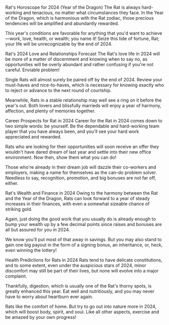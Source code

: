 Rat's Horoscope for 2024 (Year of the Dragon)
The Rat is always hard-working and tenacious, no matter what circumstances they face. In the Year of the Dragon, which is harmonious with the Rat zodiac, those precious tendencies will be amplified and abundantly rewarded.

This year's conditions are favorable for anything that you'd want to achieve—work, love, health, or wealth; you name it! Seize this tide of fortune, Rat; your life will be unrecognizable by the end of 2024.

Rat's 2024 Love and Relationships Forecast
The Rat's love life in 2024 will be more of a matter of discernment and knowing when to say no, as opportunities will be overly abundant and rather confusing if you're not careful. Enviable problem!

Single Rats will almost surely be paired off by the end of 2024. Review your must-haves and nice-to-haves, which is necessary for knowing exactly who to reject or advance to the next round of courtship.

Meanwhile, Rats in a stable relationship may well see a ring on it before the year's out. Both lovers and blissfully marrieds will enjoy a year of harmony, affection, and plenty of memories together.

Career Prospects for Rat in 2024
Career for the Rat in 2024 comes down to two simple words: be yourself. Be the dependable and hard-working team player that you have always been, and you'll see your hard work appreciated and rewarded.

Rats who are looking for their opportunities will soon receive an offer they wouldn't have dared dream of last year and settle into their new office environment. Now then, show them what you can do!

Those who're already in their dream job will dazzle their co-workers and employers, making a name for themselves as the can-do problem solver. Needless to say, recognition, promotion, and big bonuses are not far off, either.

Rat's Wealth and Finance in 2024
Owing to the harmony between the Rat and the Year of the Dragon, Rats can look forward to a year of steady increases in their finances, with even a somewhat sizeable chance of striking gold.

Again, just doing the good work that you usually do is already enough to bump your wealth up by a few decimal points since raises and bonuses are all but assured for you in 2024.

We know you'll put most of that away in savings. But you may also stand to gain one big payout in the form of a signing bonus, an inheritance, or, heck, even winning the lottery!

Health Predictions for Rats in 2024
Rats tend to have delicate constitutions, and to some extent, even under the auspicious stars of 2024, minor discomfort may still be part of their lives, but none will evolve into a major complaint.

Thankfully, digestion, which is usually one of the Rat's thorny spots, is greatly enhanced this year. Eat well and nutritiously, and you may never have to worry about heartburn ever again.

Rats like the comfort of home. But try to go out into nature more in 2024, which will boost body, spirit, and soul. Like all other aspects, exercise and be amazed by your own progress!